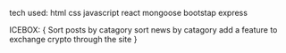

tech used: 
html 
css
javascript 
react
mongoose
bootstap
express


ICEBOX: {
Sort posts by catagory
sort news by catagory
add a feature to exchange crypto through the site
}


